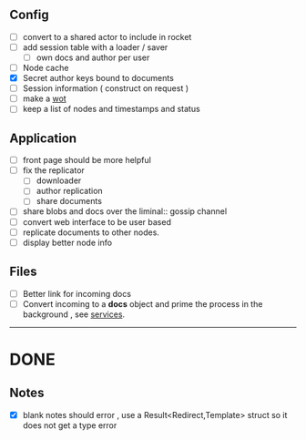 ## Config 

- [ ] convert to a shared actor to include in rocket
- [ ] add session table with a loader / saver
  - [ ] own docs  and author per user
- [ ] Node cache
- [x] Secret author keys bound to documents
- [ ] Session information ( construct on request ) 
- [ ] make a [wot](https://en.m.wikipedia.org/wiki/Web_of_trust)
- [ ] keep a list of nodes and  timestamps and status 

## Application

- [ ] front page should be more helpful 
- [ ] fix the replicator
  - [ ] downloader 
  - [ ] author replication
  - [ ] share documents
- [ ] share blobs and docs over the liminal:: gossip channel
- [ ] convert web interface to be user based
- [ ] replicate documents to other nodes.
- [ ] display better node info

## Files 

- [ ] Better link for incoming docs
- [ ] Convert incoming to a __docs__ object and prime the process in the background , see [services](services).
---
# DONE 

## Notes
- [x] blank notes should error , use a Result<Redirect,Template> struct so it does not get a type error